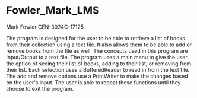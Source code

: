 # Fowler_Mark_LMS
Mark Fowler
CEN-3024C-17125

The program is designed for the user to be able to retrieve a list of books from their collection using a text file. It also allows them to be able to add or remove books from the file as well. 
The concepts used in this program are Input/Output to a text file.
The program uses a main menu to give the user the option of seeing their list of books, adding to their list, or removing from their list. Each selection uses a BufferedReader to read in from the text file. The add
and remove options use a PrintWriter to make the changes based on the user's input. The user is able to repeat these functions until they choose to exit the program. 
